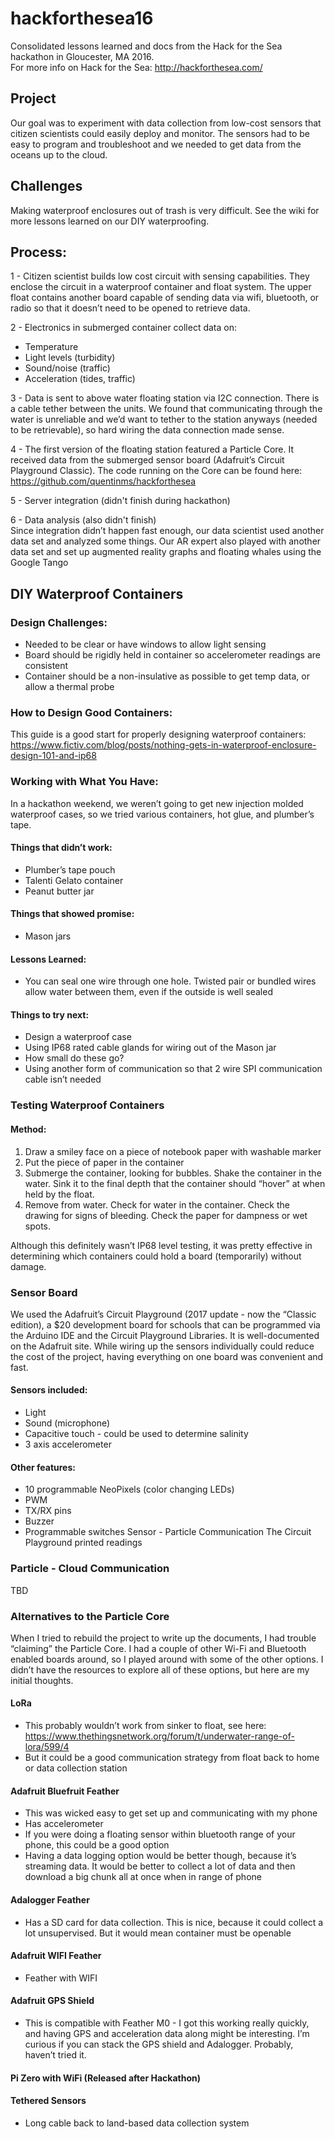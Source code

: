 # hackforthesea16
Consolidated lessons learned and docs from the Hack for the Sea hackathon in Gloucester, MA 2016.  
For more info on Hack for the Sea: http://hackforthesea.com/

## Project
Our goal was to experiment with data collection from low-cost sensors that citizen scientists could easily deploy and monitor.
The sensors had to be easy to program and troubleshoot and we needed to get data from the oceans up to the cloud.

## Challenges
Making waterproof enclosures out of trash is very difficult.  See the wiki for more lessons learned on our DIY waterproofing.

## Process:

1 - Citizen scientist builds low cost circuit with sensing capabilities.  They enclose the circuit in a waterproof container and float system.  The upper float contains another board capable of sending data via wifi, bluetooth, or radio so that it doesn’t need to be opened to retrieve data.
 
2 - Electronics in submerged container collect data on:
- Temperature
- Light levels (turbidity)
- Sound/noise (traffic)
- Acceleration (tides, traffic)
 
3 - Data is sent to above water floating station via I2C connection.  There is a cable tether between the units.  We found that communicating through the water is unreliable and we’d want to tether to the station anyways (needed to be retrievable), so hard wiring the data connection made sense.
 
4 - The first version of the floating station featured a Particle Core.  It received data from the submerged sensor board (Adafruit’s Circuit Playground Classic).  The code running on the Core can be found here: https://github.com/quentinms/hackforthesea
 
5 - Server integration (didn't finish during hackathon)
 
6 - Data analysis (also didn't finish)  
Since integration didn’t happen fast enough, our data scientist used another data set and analyzed some things.  Our AR expert also played with another data set and set up augmented reality graphs and floating whales using the Google Tango

## DIY Waterproof Containers

### Design Challenges:
- Needed to be clear or have windows to allow light sensing
- Board should be rigidly held in container so accelerometer readings are consistent
- Container should be a non-insulative as possible to get temp data, or allow a thermal probe
 
### How to Design Good Containers:
This guide is a good start for properly designing waterproof containers: https://www.fictiv.com/blog/posts/nothing-gets-in-waterproof-enclosure-design-101-and-ip68
 
### Working with What You Have:
In a hackathon weekend, we weren’t going to get new injection molded waterproof cases, so we tried various containers, hot glue, and plumber’s tape.
 
#### Things that didn’t work:
- Plumber’s tape pouch
- Talenti Gelato container
- Peanut butter jar
 
#### Things that showed promise:
- Mason jars
 
#### Lessons Learned:
- You can seal one wire through one hole.  Twisted pair or bundled wires allow water between them, even if the outside is well sealed
 
#### Things to try next:
- Design a waterproof case
- Using IP68 rated cable glands for wiring out of the Mason jar
- How small do these go?
- Using another form of communication so that 2 wire SPI communication cable isn’t needed

### Testing Waterproof Containers
 
#### Method:
1. Draw a smiley face on a piece of notebook paper with washable marker
2. Put the piece of paper in the container
3. Submerge the container, looking for bubbles.  Shake the container in the water.  Sink it to the final depth that the container should “hover” at when held by the float.  
4. Remove from water.  Check for water in the container.  Check the drawing for signs of bleeding.  Check the paper for dampness or wet spots.
 
Although this definitely wasn’t IP68 level testing, it was pretty effective in determining which containers could hold a board (temporarily) without damage.

### Sensor Board
We used the Adafruit’s Circuit Playground (2017 update - now the “Classic edition), a $20 development board for schools that can be programmed via the Arduino IDE and the Circuit Playground Libraries.  It is well-documented on the Adafruit site.  While wiring up the sensors individually could reduce the cost of the project, having everything on one board was convenient and fast.  
 
#### Sensors included:
- Light
- Sound (microphone)
- Capacitive touch - could be used to determine salinity
- 3 axis accelerometer
 
#### Other features:
- 10 programmable NeoPixels (color changing LEDs)
- PWM
- TX/RX pins
- Buzzer
- Programmable switches
Sensor - Particle Communication
	The Circuit Playground printed readings 
 
### Particle - Cloud Communication
TBD

### Alternatives to the Particle Core
When I tried to rebuild the project to write up the documents, I had trouble “claiming” the Particle Core.  I had a couple of other Wi-Fi and Bluetooth enabled boards around, so I played around with some of the other options. I didn’t have the resources to explore all of these options, but here are my initial thoughts.
 
#### LoRa
- This probably wouldn’t work from sinker to float, see here: https://www.thethingsnetwork.org/forum/t/underwater-range-of-lora/599/4
- But it could be a good communication strategy from float back to home or data collection station
 
#### Adafruit Bluefruit Feather
- This was wicked easy to get set up and communicating with my phone
- Has accelerometer
- If you were doing a floating sensor within bluetooth range of your phone, this could be a good option
- Having a data logging option would be better though, because it’s streaming data.  It would be better to collect a lot of data and then download a big chunk all at once when in range of phone
 
#### Adalogger Feather
- Has a SD card for data collection.  This is nice, because it could collect a lot unsupervised.  But it would mean container must be openable
 
#### Adafruit WIFI Feather
- Feather with WIFI
 
#### Adafruit GPS Shield
- This is compatible with Feather M0 - I got this working really quickly, and having GPS and acceleration data along might be interesting.  I’m curious if you can stack the GPS shield and Adalogger.  Probably, haven’t tried it.
 
#### Pi Zero with WiFi (Released after Hackathon)
 
#### Tethered Sensors
- Long cable back to land-based data collection system
